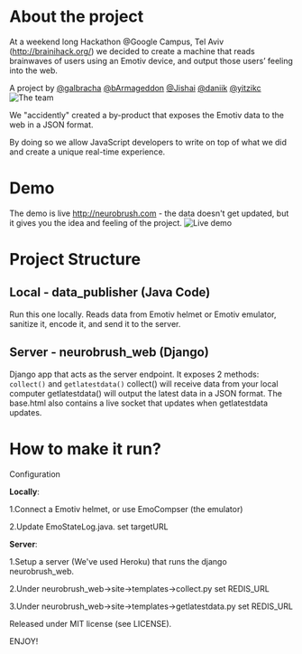 About the project
=================
At a weekend long Hackathon @Google Campus, Tel Aviv (<http://brainihack.org/>)
we decided to create a machine that reads brainwaves of users using an Emotiv device,
and output those users’ feeling into the web.


A project by [@galbracha](https://twitter.com/galbracha) [@bArmageddon](https://twitter.com/bArmageddon) [@Jishai](https://twitter.com/Jishai) [@daniik](https://twitter.com/DaniiK) [@yitzikc](https://twitter.com/yitzikc)
![The team](https://raw.github.com/rootux/neurobrush/master/demo/images/the_team.jpg "The team")

We "accidently" created a by-product that exposes the Emotiv data to the web in a JSON format.

By doing so we allow JavaScript developers to write on top of what we did and create a unique real-time experience.

Demo
====
The demo is live <http://neurobrush.com> - the data doesn't get updated, but it gives you the idea and feeling of the project. 
![Live demo](https://raw.github.com/rootux/neurobrush/master/demo/images/demo.png "Live demo")

Project Structure
================

Local - data_publisher (Java Code)
--------------
Run this one locally. Reads data from Emotiv helmet or Emotiv emulator, sanitize it, encode it, and send it to the server.

Server - neurobrush_web (Django)
--------------
Django app that acts as the server endpoint. It exposes 2 methods: `collect()` and `getlatestdata()`
collect() will receive data from your local computer
getlatestdata() will output the latest data in a JSON format. The base.html also contains a live socket that updates when getlatestdata updates.



How to make it run?
====================
Configuration

**Locally**:

 1.Connect a Emotiv helmet, or use EmoCompser (the emulator)

 2.Update EmoStateLog.java. set targetURL

**Server**:

 1.Setup a server (We've used Heroku) that runs the django neurobrush_web.

 2.Under neurobrush_web->site->templates->collect.py set REDIS_URL

 3.Under neurobrush_web->site->templates->getlatestdata.py set REDIS_URL

Released under MIT license (see LICENSE).

ENJOY! 
